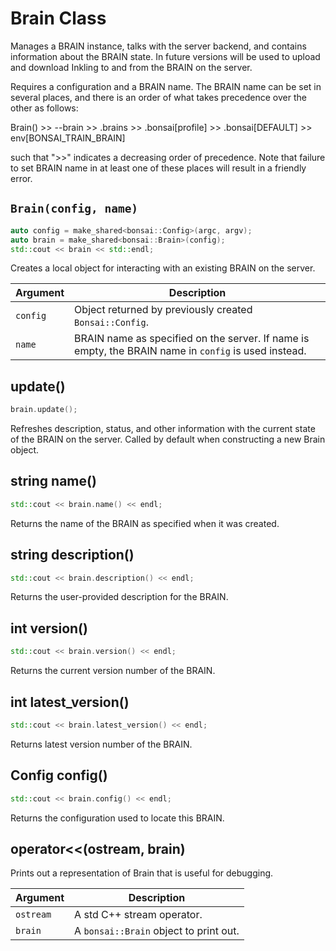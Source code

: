 # Brain Class

Manages a BRAIN instance, talks with the server backend, and contains
information about the BRAIN state. In future versions will be used to upload
and download Inkling to and from the BRAIN on the server.

Requires a configuration and a BRAIN name. The BRAIN name can be set in
several places, and there is an order of what takes precedence over the other as follows:

Brain() >> --brain >> .brains >> .bonsai[profile] >> .bonsai[DEFAULT] >> env[BONSAI_TRAIN_BRAIN]

such that ">>" indicates a decreasing order of precedence. Note that failure to set
BRAIN name in at least one of these places will result in a friendly error.

## `Brain(config, name)`

```cpp
auto config = make_shared<bonsai::Config>(argc, argv);
auto brain = make_shared<bonsai::Brain>(config);
std::cout << brain << std::endl;
```

Creates a local object for interacting with an existing BRAIN on the server.

| Argument | Description |
| ---      | ---         |
| `config` | Object returned by previously created `Bonsai::Config`. |
| `name`   | BRAIN name as specified on the server. If name is empty, the BRAIN name in `config` is used instead. |

## update()

```cpp
brain.update();
```

Refreshes description, status, and other information with the current state of the BRAIN on the server.
Called by default when constructing a new Brain object.

## string name()

```cpp
std::cout << brain.name() << endl;
```

Returns the name of the BRAIN as specified when it was created.

## string description()

```cpp
std::cout << brain.description() << endl;
```

Returns the user-provided description for the BRAIN.

## int version()

```cpp
std::cout << brain.version() << endl;
```

Returns the current version number of the BRAIN.

## int latest_version()

```cpp
std::cout << brain.latest_version() << endl;
```

Returns latest version number of the BRAIN.

## Config config()

```cpp
std::cout << brain.config() << endl;
```

Returns the configuration used to locate this BRAIN.

## operator<<(ostream, brain)

Prints out a representation of Brain that is useful for debugging.

| Argument  | Description |
| ---       | ---         |
| `ostream` | A std C++ stream operator. |
| `brain`   | A `bonsai::Brain` object to print out. |

